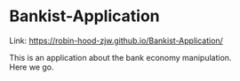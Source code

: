 # Bankist-Application<br>
Link: https://robin-hood-zjw.github.io/Bankist-Application/
<body>
  <section>This is an application about the bank economy manipulation.</section>
  <section>Here we go.</section>
</body>
